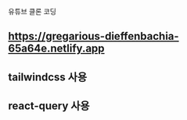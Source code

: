 유튜브 클론 코딩

## https://gregarious-dieffenbachia-65a64e.netlify.app

## tailwindcss 사용

## react-query 사용
